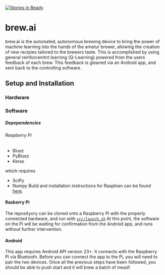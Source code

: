 [![Stories in Ready](https://badge.waffle.io/bitschift/OpenBrew.png?label=ready&title=Ready)](https://waffle.io/bitschift/OpenBrew)
# brew.ai
brew.ai is the automated, autonomous brewing device to bring the power of machine learning into the hands of the ametur brewer, allowing the creation of new recipies tailored to the brewers taste.
This is accomplished by using general reinforcemtnt learning (Q-Learning) powered from the users feedback of each brew.
This feedback is gleaned via an Android app, and sent back to the controlling software.

## Setup and Installation
### Hardware

### Software
##### Depependencies
###### Raspberry Pi
- Bluez
- PyBluez
- Keras

which requires

- SciPy
- Numpy
Build and installation instructions for Raspbian can be found [here](https://github.com/bitschift/brew.ai/tree/connor/READMEs/src/ai#keras-with-theano-on-raspberry-pi-b).

#### Rasberry Pi
The reposityory can be cloned onto a Raspberry Pi with the properly connected hardware, and run with [`src/launch.sh`](https://github.com/bitschift/brew.ai/blob/master/src/brew.py)
At this point, the software on the Pi will be waiting for confirmation from the Android app, and runs without further intervention.

#### Android

This app requires Android API version 23+. It connects with the Raspberry Pi via Bluetooth.
Before you can connect the app to the Pi, you will need to pair the two devices.
Once all the previous steps have been followed, you should be able to push start and it will brew a batch of mead!
